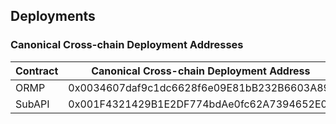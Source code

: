 ## Deployments
### Canonical Cross-chain Deployment Addresses
| Contract     | Canonical Cross-chain Deployment Address     |
| ------------ | -------------------------------------------- |
| ORMP         | 0x0034607daf9c1dc6628f6e09E81bB232B6603A89   |
| SubAPI       | 0x001F4321429B1E2DF774bdAe0fc62A7394652E0F   |
